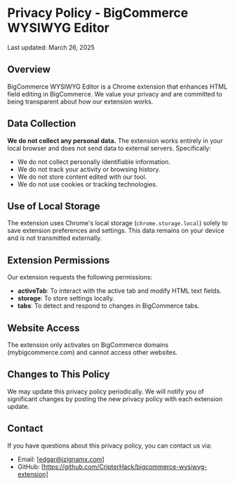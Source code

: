 # Privacy Policy - BigCommerce WYSIWYG Editor

Last updated: March 26, 2025

## Overview

BigCommerce WYSIWYG Editor is a Chrome extension that enhances HTML field editing in BigCommerce. We value your privacy and are committed to being transparent about how our extension works.

## Data Collection

**We do not collect any personal data.** The extension works entirely in your local browser and does not send data to external servers. Specifically:

- We do not collect personally identifiable information.
- We do not track your activity or browsing history.
- We do not store content edited with our tool.
- We do not use cookies or tracking technologies.

## Use of Local Storage

The extension uses Chrome's local storage (`chrome.storage.local`) solely to save extension preferences and settings. This data remains on your device and is not transmitted externally.

## Extension Permissions

Our extension requests the following permissions:

- **activeTab**: To interact with the active tab and modify HTML text fields.
- **storage**: To store settings locally.
- **tabs**: To detect and respond to changes in BigCommerce tabs.

## Website Access

The extension only activates on BigCommerce domains (mybigcommerce.com) and cannot access other websites.

## Changes to This Policy

We may update this privacy policy periodically. We will notify you of significant changes by posting the new privacy policy with each extension update.

## Contact

If you have questions about this privacy policy, you can contact us via:
- Email: [edgar@izignamx.com]
- GitHub: [https://github.com/CripterHack/bigcommerce-wysiwyg-extension]